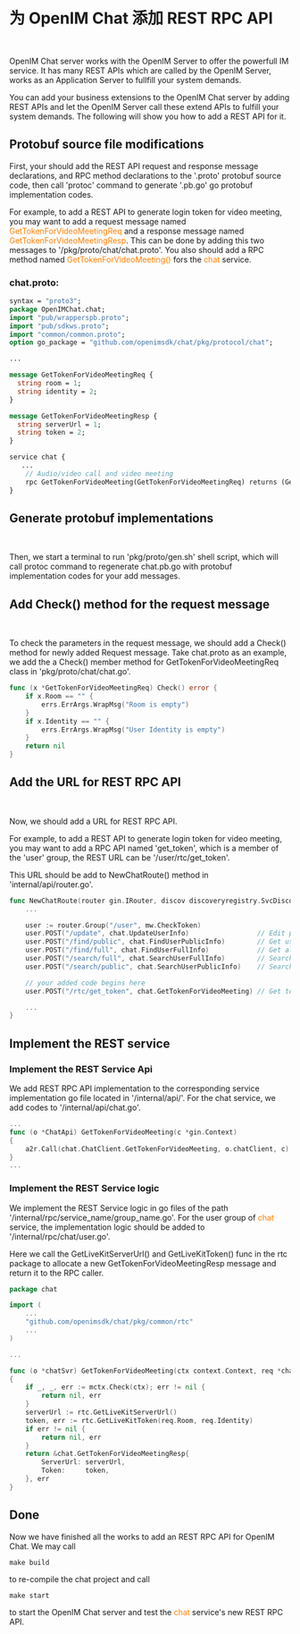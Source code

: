 # 为 OpenIM Chat 添加 REST RPC API
</br>

OpenIM Chat server works with the OpenIM Server to offer the powerfull IM service. It has many REST APIs which are called by the OpenIM Server, works as an Application Server to fullfill your system demands.

You can add your business extensions to the OpenIM Chat server by adding REST APIs and let the OpenIM Server call these extend APIs to fulfill your system demands. The following will show you how to add a REST API for it.

## Protobuf source file modifications

First, your should add the REST API request and response message declarations, and RPC method declarations to the '.proto' protobuf source code, then call 'protoc' command to generate '.pb.go' go protobuf implementation codes.

For example, to add a REST API to generate login token for video meeting, you may want to add a request message named <font color="#FF8000">GetTokenForVideoMeetingReq</font> and a response message named <font color="#FF8000">GetTokenForVideoMeetingResp</font>. This can be done by adding this two messages to '/pkg/proto/chat/chat.proto'. You also should add a RPC method named <font color="#FF8000">GetTokenForVideoMeeting()</font> fors the <font color="#FF8000">chat</font> service.

### chat.proto:

```proto
syntax = "proto3";
package OpenIMChat.chat;
import "pub/wrapperspb.proto";
import "pub/sdkws.proto";
import "common/common.proto";
option go_package = "github.com/openimsdk/chat/pkg/protocol/chat";

...

message GetTokenForVideoMeetingReq {
  string room = 1;
  string identity = 2;
}

message GetTokenForVideoMeetingResp {
  string serverUrl = 1;
  string token = 2;
}

service chat {
   ...
    // Audio/video call and video meeting
    rpc GetTokenForVideoMeeting(GetTokenForVideoMeetingReq) returns (GetTokenForVideoMeetingResp);
}
```

## Generate protobuf implementations
</br>

Then, we start a terminal to run 'pkg/proto/gen.sh' shell script, which will call protoc command to regenerate chat.pb.go with protobuf implementation codes for your add messages.


## Add Check() method for the request message
</br>

To check the parameters in the request message, we should add a Check() method for newly added Request message. Take chat.proto as an example, we add the a Check() member method for GetTokenForVideoMeetingReq class in 'pkg/proto/chat/chat.go'.

```go
func (x *GetTokenForVideoMeetingReq) Check() error {
    if x.Room == "" {
        errs.ErrArgs.WrapMsg("Room is empty")
    }
    if x.Identity == "" {
        errs.ErrArgs.WrapMsg("User Identity is empty")
    }
    return nil
}
```


## Add the URL for REST RPC API
</br>

Now, we should add a URL for REST RPC API.

For example, to add a REST API to generate login token for video meeting, you may want to add a RPC API named 'get_token', which is a member of the 'user' group, the REST URL can be '/user/rtc/get_token'.

This URL should be add to NewChatRoute() method in 'internal/api/router.go'.

```go
func NewChatRoute(router gin.IRouter, discov discoveryregistry.SvcDiscoveryRegistry) {
    ...

	user := router.Group("/user", mw.CheckToken)
	user.POST("/update", chat.UpdateUserInfo)                 // Edit personal information
	user.POST("/find/public", chat.FindUserPublicInfo)        // Get user's public information
	user.POST("/find/full", chat.FindUserFullInfo)            // Get all information of the user
	user.POST("/search/full", chat.SearchUserFullInfo)        // Search user's public information
	user.POST("/search/public", chat.SearchUserPublicInfo)    // Search all information of the user

    // your added code begins here
	user.POST("/rtc/get_token", chat.GetTokenForVideoMeeting) // Get token for video meeting

    ...
}
```

## Implement the REST service

### Implement the REST Service Api

We add REST RPC API implementation to the corresponding service implementation go file located in '/internal/api/'. For the chat service, we add codes to '/internal/api/chat.go'.

```go
...
func (o *ChatApi) GetTokenForVideoMeeting(c *gin.Context)
{
	a2r.Call(chat.ChatClient.GetTokenForVideoMeeting, o.chatClient, c)
}
...
```

### Implement the REST Service logic

We implement the REST Service logic in go files of the path '/internal/rpc/service_name/group_name.go'. For the user group of <font color="#FF8000">chat</font> service, the implementation logic should be added to '/internal/rpc/chat/user.go'.

Here we call the GetLiveKitServerUrl() and GetLiveKitToken() func in the rtc package to allocate a new GetTokenForVideoMeetingResp message and return it to the RPC caller.

```go
package chat

import (
    ...
    "github.com/openimsdk/chat/pkg/common/rtc"
    ...
)

...

func (o *chatSvr) GetTokenForVideoMeeting(ctx context.Context, req *chat.GetTokenForVideoMeetingReq) (*chat.GetTokenForVideoMeetingResp, error)
{
    if _, _, err := mctx.Check(ctx); err != nil {
        return nil, err
    }
    serverUrl := rtc.GetLiveKitServerUrl()
    token, err := rtc.GetLiveKitToken(req.Room, req.Identity)
    if err != nil {
        return nil, err
    }
    return &chat.GetTokenForVideoMeetingResp{
        ServerUrl: serverUrl,
        Token:     token,
    }, err
}
```

## Done

Now we have finished all the works to add an REST RPC API for OpenIM Chat. We may call

```shell
make build
```
to re-compile the chat project and call

```shell
make start
```
to start the OpenIM Chat server and test the <font color="#FF8000">chat</font> service's new REST RPC API.

### 